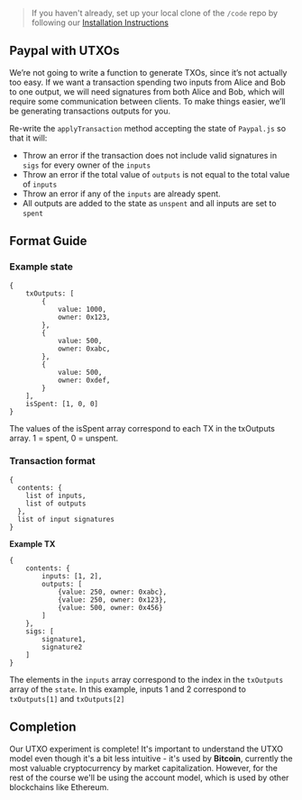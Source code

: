 > If you haven't already, set up your local clone of the `/code` repo by following our [Installation Instructions](https://www.burrrata.ch/ces-website/docs/en/sync/dev-env-setup)

## Paypal with UTXOs

We’re not going to write a function to generate TXOs, since it’s not actually too easy. If we want a transaction spending two inputs from Alice and Bob to one output, we will need signatures from both Alice and Bob, which will require some communication between clients. To make things easier, we’ll be generating transactions outputs for you. 

Re-write the `applyTransaction` method accepting the state of `Paypal.js` so that it will:

* Throw an error if the transaction does not include valid signatures in `sigs` for every owner of the `inputs` 
* Throw an error if the total value of `outputs` is not equal to the total value of `inputs`
* Throw an error if any of the `inputs` are already spent.
* All outputs are added to the state as `unspent` and all inputs are set to `spent`

## Format Guide

### Example state

```
{  
    txOutputs: [
        {
            value: 1000,
            owner: 0x123,
        },
        {
            value: 500,
            owner: 0xabc,
        },
        {
            value: 500,
            owner: 0xdef,
        }
    ], 
    isSpent: [1, 0, 0]
}
```
The values of the isSpent array correspond to each TX in the txOutputs array. 1 = spent, 0 = unspent.

### Transaction format
```
{
  contents: {
    list of inputs,
    list of outputs
  },
  list of input signatures
}

```

**Example TX**

```
{  
    contents: {
        inputs: [1, 2],
        outputs: [
            {value: 250, owner: 0xabc},
            {value: 250, owner: 0x123},
            {value: 500, owner: 0x456}
        ]
    }, 
    sigs: [
        signature1,
        signature2
    ]
}
```
The elements in the `inputs` array correspond to the index in the `txOutputs` array of the `state`. In this example, inputs 1 and 2 correspond to `txOutputs[1]` and `txOutputs[2]`

## Completion

Our UTXO experiment is complete! It's important to understand the UTXO model even though it's a bit less intuitive - it's used by **Bitcoin**, currently the most valuable cryptocurrency by market capitalization. However, for the rest of the course we'll be using the account model, which is used by other blockchains like Ethereum. 



